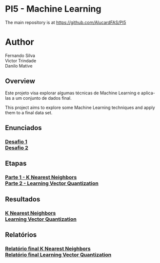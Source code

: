 # PI5 - Machine Learning

The main repository is at https://github.com/AlucardFAS/PI5

<H1>Author</h1>

Fernando Silva</br>
Victor Trindade</br>
Danilo Mative</br>

<h2> Overview </h2>

Este projeto visa explorar algumas técnicas de Machine Learning e aplica-las a um conjunto de dados final.

This project aims to explore some Machine Learning techniques and apply them to a final data set.</br>

<h2>Enunciados</h2>
<h3>
<a href="https://docs.google.com/document/d/1KMhviI2vlMpBUwwVYIJ7xQVnJfs1S8F1BxdusB5R8Zw/edit">Desafio 1</a></br>
<a href="https://docs.google.com/document/d/1Ikjw-XMH9Qz8V06GALQcGtT3nzZ7nK4rT0gO-ZlIXZw/edit">Desafio 2</a></br>
</h3>

<h2>Etapas</h2>
<h3>
<a href="https://github.com/AlucardFAS/PI5/tree/master/PI%20V/PI%20V%20Learning%20Vector">Parte 1 - K Nearest Neighbors</a></br>
<a href="https://github.com/AlucardFAS/PI5/tree/master/PI%20V/PI%20V%20Learning%20Vector">Parte 2 - Learning Vector Quantization</a></br>
</h3>

<h2>Resultados</h2>
<h3>
<a href="https://github.com/AlucardFAS/PI5/blob/master/PI%20V/PI%20V/result.txt">K Nearest Neighbors</a></br>
<a href="https://github.com/AlucardFAS/PI5/blob/master/PI%20V/PI%20V%20Learning%20Vector/result.txt">Learning Vector Quantization</a></br>
</h3>

<h2>Relatórios</h2>
<h3>
<a href="https://github.com/AlucardFAS/PI5/blob/master/PI%20V/PI%20V/Relat%C3%B3rio/KNN.pdf">Relatório final K Nearest Neighbors</a></br>
<a href="https://github.com/AlucardFAS/PI5/blob/master/PI%20V/PI%20V%20Learning%20Vector/Relat%C3%B3rio/LVQ.pdf">Relatório final Learning Vector Quantization</a></br>
</h3>
